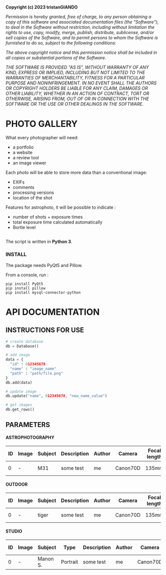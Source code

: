 **Copyright (c) 2023 tristanGIANDO**

*Permission is hereby granted, free of charge, to any person obtaining a copy*
*of this software and associated documentation files (the "Software"), to deal*
*in the Software without restriction, including without limitation the rights*
*to use, copy, modify, merge, publish, distribute, sublicense, and/or sell*
*copies of the Software, and to permit persons to whom the Software is*
*furnished to do so, subject to the following conditions:*

*The above copyright notice and this permission notice shall be included in all*
*copies or substantial portions of the Software.*

*THE SOFTWARE IS PROVIDED "AS IS", WITHOUT WARRANTY OF ANY KIND, EXPRESS OR*
*IMPLIED, INCLUDING BUT NOT LIMITED TO THE WARRANTIES OF MERCHANTABILITY,*
*FITNESS FOR A PARTICULAR PURPOSE AND NONINFRINGEMENT. IN NO EVENT SHALL THE*
*AUTHORS OR COPYRIGHT HOLDERS BE LIABLE FOR ANY CLAIM, DAMAGES OR OTHER*
*LIABILITY, WHETHER IN AN ACTION OF CONTRACT, TORT OR OTHERWISE, ARISING FROM,*
*OUT OF OR IN CONNECTION WITH THE SOFTWARE OR THE USE OR OTHER DEALINGS IN THE*
*SOFTWARE.*

# PHOTO GALLERY
What every photographer will need:
* a portfolio
* a website
* a review tool
* an image viewer

Each photo will be able to store more data than a conventional image:
* EXIFs
* comments
* processing versions
* location of the shot

Features for astrophoto, it will be possible to indicate :
* number of shots + exposure times
* total exposure time calculated automatically
* Bortle level

##
The script is written in **Python 3**.

### INSTALL
The package needs PyQt5 and Pillow.

From a console, run :
```
pip install PyQt5
pip install pillow
pip install mysql-connector-python
```

# API DOCUMENTATION

## INSTRUCTIONS FOR USE
```py
# create database
db = Database()

# add image
data = {
  "id" : 012345678
  "name" : "image_name"
  "path" : "path/file.png"
}
db.add(data)

# update image
db.update("name", 012345678, "new_name_value")

# get images
db.get_rows()

```

## PARAMETERS
#### ASTROPHOTOGRAPHY
|ID|Image|Subject|Description|Author|Camera|Focal length|Mount|Aperture|ISO|NB lights|Exposure time|Total time|Place|Sky darkness|Moon Illumination|Processed with|Brut|Versions|Date|Comment|
|-|-|-|-|-|-|-|-|-|-|-|-|-|-|-|-|-|-|-|-|-|
|0|-|M31|some test|me|Canon70D|135mm|SA2i|2.8|1600|50|120|-|here|2|35%|Siril/Photoshop|-|-|24/12/23|bla bla bla|

#### OUTDOOR
|ID|Image|Subject|Description|Author|Camera|Focal length|Aperture|ISO|Exposure time|Place|Processed with|Brut|Versions|Date|Comment|
|-|-|-|-|-|-|-|-|-|-|-|-|-|-|-|-|
|0|-|tiger|some test|me|Canon70D|135mm|2.8|1600|1/1200|here|Photoshop|-|-|24/12/23|bla bla bla|

#### STUDIO
|ID|Image|Subject|Type|Description|Author|Camera|Focal length|Aperture|ISO|Exposure time|Lighting|Place|Processed with|Brut|Versions|Date|Comment|
|-|-|-|-|-|-|-|-|-|-|-|-|-|-|-|-|-|-|
|0|-|Manon S.|Portrait|some test|me|Canon70D|135mm|2.8|1600|1/1200|-|here|Photoshop|-|-|24/12/23|bla bla bla|


